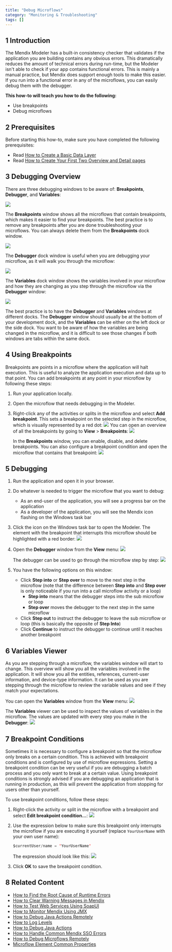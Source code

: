 ```yaml
---
title: "Debug Microflows"
category: "Monitoring & Troubleshooting"
tags: []
---
```


## 1 Introduction

The Mendix Modeler has a built-in consistency checker that validates if the application you are building contains any obvious errors. This dramatically reduces the amount of technical errors during run-time, but the Modeler isn't able to check if your app contains functional errors. This is mainly a manual practice, but Mendix does support enough tools to make this easier. If you run into a functional error in any of the microflows, you can easily debug them with the debugger.

**This how-to will teach you how to do the following:**

* Use breakpoints
* Debug microflows

## 2 Prerequisites

Before starting this how-to, make sure you have completed the following prerequisites:

* Read [How to Create a Basic Data Layer](../data-models/create-a-basic-data-layer)
* Read [How to Create Your First Two Overview and Detail pages](../ux/create-your-first-two-overview-and-detail-pages)

## 3 Debugging Overview

There are three debugging windows to be aware of: **Breakpoints**, **Debugger**, and **Variables**:

![](attachments/18448571/18580004.png)

The **Breakpoints** window shows all the microflows that contain breakpoints, which makes it easier to find your breakpoints. The best practice is to remove any breakpoints after you are done troubleshooting your microflows. You can always delete them from the **Breakpoints** dock window.

![](attachments/18448571/18580017.png)

The **Debugger** dock window is useful when you are debugging your microflow, as it will walk you through the microflow:

![](attachments/18448571/18580008.png)

The **Variables** dock window shows the variables involved in your microflow and how they are changing as you step through the microflow via the **Debugger** window:

![](attachments/18448571/18580005.png)

The best practice is to have the **Debugger** and **Variables** windows at different docks. The **Debugger** window should usually be at the bottom of your development dock, and the **Variables** can be either on the left dock or the side dock. You want to be aware of how the variables are being changed in the microflow, and it is difficult to see those changes if both windows are tabs within the same dock.

## 4 Using Breakpoints

Breakpoints are points in a microflow where the application will halt execution. This is useful to analyze the application execution and data up to that point. You can add breakpoints at any point in your microflow by following these steps:

1. Run your application locally.
2. Open the microflow that needs debugging in the Modeler.
3. Right-click any of the activities or splits in the microflow and select **Add breakpoint**. This sets a breakpoint on the selected step in the microflow, which is visually represented by a red dot:
    ![](attachments/18448571/18580020.png)
    You can open an overview of all the breakpoints by going to **View** > **Breakpoints**:
    ![](attachments/18448571/18580019.png)

    In the **Breakpoints** window, you can enable, disable, and delete breakpoints. You can also configure a breakpoint condition and open the microflow that contains that breakpoint:
    ![](attachments/18448571/18580017.png)

## 5 Debugging

1. Run the application and open it in your browser.
2. Do whatever is needed to trigger the microflow that you want to debug:
    * As an end-user of the application, you will see a progress bar on the application
    * As a developer of the application, you will see the Mendix icon flashing on the Windows task bar
3. Click the icon on the Windows task bar to open the Modeler. The element with the breakpoint that interrupts this microflow should be highlighted with a red border:
    ![](attachments/18448571/18580010.png)
4. Open the **Debugger** window from the **View** menu:
    ![](attachments/18448571/18580009.png)

    The debugger can be used to go through the microflow step by step:
    ![](attachments/18448571/18580008.png)
5. You have the following options on this window:  
    * Click **Step into** or **Step over** to move to the next step in the microflow (note that the difference between **Step into** and **Step over** is only noticeable if you run into a call microflow activity or a loop)
        * **Step into** means that the debugger steps into the sub microflow or loop
        * **Step over** moves the debugger to the next step in the same microflow
    * Click **Step out** to instruct the debugger to leave the sub microflow or loop (this is basically the opposite of **Step Into**)
    * Click **Continue** to instruct the debugger to continue until it reaches another breakpoint

## 6 Variables Viewer

As you are stepping through a microflow, the variables window will start to change. This overview will show you all the variables involved in the application. It will show you all the entities, references, current-user information, and device-type information. It can be used as you are stepping through the microflow to review the variable values and see if they match your expectations.

You can open the **Variables** window from the **View** menu:
![](attachments/18448571/18580006.png)

The **Variables** viewer can be used to inspect the values of variables in the microflow. The values are updated with every step you make in the **Debugger**:
![](attachments/18448571/18580005.png)

## 7 Breakpoint Conditions

Sometimes it is necessary to configure a breakpoint so that the microflow only breaks on a certain condition. This is achieved with breakpoint conditions and is configured by use of microflow expressions. Setting a breakpoint condition can be very useful if you are debugging a batch process and you only want to break at a certain value. Using breakpoint conditions is strongly advised if you are debugging an application that is running in production, as this will prevent the application from stopping for users other than yourself.

To use breakpoint conditions, follow these steps:

1. Right-click the activity or split in the microflow with a breakpoint and select **Edit breakpoint condition...**:
    ![](attachments/18448571/18580018.png)
2.  Use the expression below to make sure this breakpoint only interrupts the microflow if you are executing it yourself (replace `YourUserName` with your own user name):

    ```java
    $currentUser/name = 'YourUserName'
    ```

    The expression should look like this:
    ![](attachments/18448571/18580012.png)

3. Click **OK** to save the breakpoint condition.

## 8 Related Content

* [How to Find the Root Cause of Runtime Errors](finding-the-root-cause-of-runtime-errors)
* [How to Clear Warning Messages in Mendix](clear-warning-messages)
* [How to Test Web Services Using SoapUI](../testing/testing-web-services-using-soapui)
* [How to Monitor Mendix Using JMX](monitoring-mendix-using-jmx)
* [How to Debug Java Actions Remotely](debug-java-actions-remotely)
* [How to Log Levels](log-levels)
* [How to Debug Java Actions](debug-java-actions)
* [How to Handle Common Mendix SSO Errors](handle-common-mendix-sso-errors)
* [How to Debug Microflows Remotely](debug-microflows-remotely)
* [Microflow Element Common Properties](/refguide7/microflow-element-common-properties)
